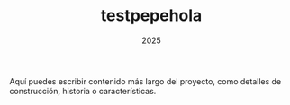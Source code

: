 ﻿---
title: testpepehola
description: hola pepe
date: 2025
type: test
location: Santiago, RD
meters: 350m²
tags: ["test", "pepe"]
img:
  cover: https://images.unsplash.com/photo-1600596542815-ffad4c1539a9?ixlib=rb-4.0.3&auto=format&fit=crop&w=800&q=80
  secondary: ""
  Others: []  
---

Aquí puedes escribir contenido más largo del proyecto, como detalles de construcción, historia o características.